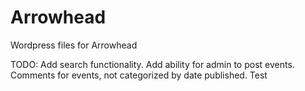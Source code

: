 # Arrowhead
Wordpress files for Arrowhead

TODO: 
Add search functionality.
Add ability for admin to post events.
Comments for events, not categorized by date published.
Test
